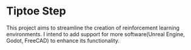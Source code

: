 # Tiptoe Step
This project aims to streamline the creation of reinforcement learning environments. I intend to add support for more software(Unreal Engine, Godot, FreeCAD) to enhance its functionality.